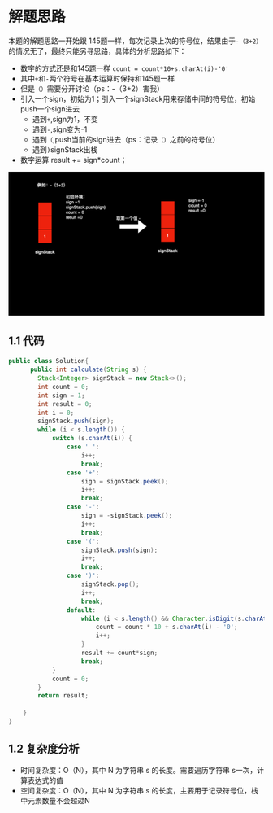 # 解题思路

本题的解题思路一开始跟 145题一样，每次记录上次的符号位，结果由于`-（3+2）`的情况无了，最终只能另寻思路，具体的分析思路如下：

* 数字的方式还是和145题一样 `count = count*10+s.charAt(i)-'0'`
* 其中`+`和`-`两个符号在基本运算时保持和145题一样
* 但是`（）`需要分开讨论（ps：-（3+2）害我）
* 引入一个sign，初始为1；引入一个signStack用来存储中间的符号位，初始push一个sign进去
  * 遇到`+`,sign为1，不变
  * 遇到`-`,sign变为-1
  * 遇到`（`,push当前的sign进去（ps：记录`（）`之前的符号位）
  * 遇到`)`signStack出栈
* 数字运算 result += sign*count；

![img.png](基本计算器II.gif)

## 1.1 代码

```java
public class Solution{
      public int calculate(String s) {
        Stack<Integer> signStack = new Stack<>();
        int count = 0;
        int sign = 1;
        int result = 0;
        int i = 0;
        signStack.push(sign);
        while (i < s.length()) {
            switch (s.charAt(i)) {
                case ' ':
                    i++;
                    break;
                case '+':
                    sign = signStack.peek();
                    i++;
                    break;
                case '-':
                    sign = -signStack.peek();
                    i++;
                    break;
                case '(':
                    signStack.push(sign);
                    i++;
                    break;
                case ')':
                    signStack.pop();
                    i++;
                    break;
                default:
                    while (i < s.length() && Character.isDigit(s.charAt(i))) {
                        count = count * 10 + s.charAt(i) - '0';
                        i++;
                    }
                    result += count*sign;
                    break;
            }
            count = 0;
        }
        return result;

    }
}
```

## 1.2 复杂度分析

* 时间复杂度：O（N），其中 N 为字符串 s 的长度。需要遍历字符串 s一次，计算表达式的值
* 空间复杂度：O（N），其中 N 为字符串 s 的长度，主要用于记录符号位，栈中元素数量不会超过N